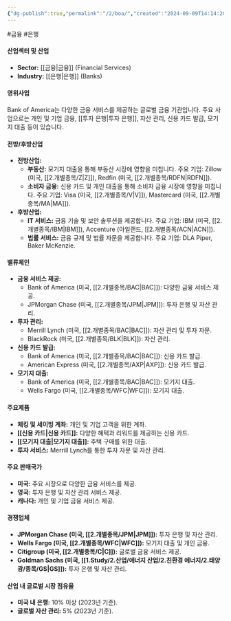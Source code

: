 ```yaml
---
{"dg-publish":true,"permalink":"/2/boa/","created":"2024-09-09T14:14:20.606+09:00","updated":"2025-07-29T21:37:04.426+09:00"}
---
```


#금융 #은행 


#### 산업섹터 및 산업

- **Sector:** [[금융\|금융]] (Financial Services)
- **Industry:** [[은행\|은행]] (Banks)

#### 영위사업

Bank of America는 다양한 금융 서비스를 제공하는 글로벌 금융 기관입니다. 주요 사업으로는 개인 및 기업 금융, [[투자 은행\|투자 은행]], 자산 관리, 신용 카드 발급, 모기지 대출 등이 있습니다.

#### 전방/후방산업

- **전방산업:**
    - **부동산:** 모기지 대출을 통해 부동산 시장에 영향을 미칩니다. 주요 기업: Zillow (미국, [[2.개별종목/Z\|Z]]), Redfin (미국, [[2.개별종목/RDFN\|RDFN]]).
    - **소비자 금융:** 신용 카드 및 개인 대출을 통해 소비자 금융 시장에 영향을 미칩니다. 주요 기업: Visa (미국, [[2.개별종목/V\|V]]), Mastercard (미국, [[2.개별종목/MA\|MA]]).
- **후방산업:**
    - **IT 서비스:** 금융 기술 및 보안 솔루션을 제공합니다. 주요 기업: IBM (미국, [[2.개별종목/IBM\|IBM]]), Accenture (아일랜드, [[2.개별종목/ACN\|ACN]]).
    - **법률 서비스:** 금융 규제 및 법률 자문을 제공합니다. 주요 기업: DLA Piper, Baker McKenzie.

#### 밸류체인

- **금융 서비스 제공:**
    - Bank of America (미국, [[2.개별종목/BAC\|BAC]]): 다양한 금융 서비스 제공.
    - JPMorgan Chase (미국, [[2.개별종목/JPM\|JPM]]): 투자 은행 및 자산 관리.
- **투자 관리:**
    - Merrill Lynch (미국, [[2.개별종목/BAC\|BAC]]): 자산 관리 및 투자 자문.
    - BlackRock (미국, [[2.개별종목/BLK\|BLK]]): 자산 관리.
- **신용 카드 발급:**
    - Bank of America (미국, [[2.개별종목/BAC\|BAC]]): 신용 카드 발급.
    - American Express (미국, [[2.개별종목/AXP\|AXP]]): 신용 카드 발급.
- **모기지 대출:**
    - Bank of America (미국, [[2.개별종목/BAC\|BAC]]): 모기지 대출.
    - Wells Fargo (미국, [[2.개별종목/WFC\|WFC]]): 모기지 대출.

#### 주요제품

- **체킹 및 세이빙 계좌:** 개인 및 기업 고객을 위한 계좌.
- **[[신용 카드\|신용 카드]]:** 다양한 혜택과 리워드를 제공하는 신용 카드.
- **[[모기지 대출\|모기지 대출]]:** 주택 구매를 위한 대출.
- **투자 서비스:** Merrill Lynch를 통한 투자 자문 및 자산 관리.

#### 주요 판매국가

- **미국:** 주요 시장으로 다양한 금융 서비스를 제공.
- **영국:** 투자 은행 및 자산 관리 서비스 제공.
- **캐나다:** 개인 및 기업 금융 서비스 제공.

#### 경쟁업체

- **JPMorgan Chase (미국, [[2.개별종목/JPM\|JPM]]):** 투자 은행 및 자산 관리.
- **Wells Fargo (미국, [[2.개별종목/WFC\|WFC]]):** 모기지 대출 및 개인 금융.
- **Citigroup (미국, [[2.개별종목/C\|C]]):** 글로벌 금융 서비스 제공.
- **Goldman Sachs (미국, [[1.Study/2.산업/에너지 산업/2.친환경 에너지/2.태양광/종목/GS\|GS]]):** 투자 은행 및 자산 관리.

#### 산업 내 글로벌 시장 점유율

- **미국 내 은행:** 10% 이상 (2023년 기준).
- **글로벌 자산 관리:** 5% (2023년 기준).